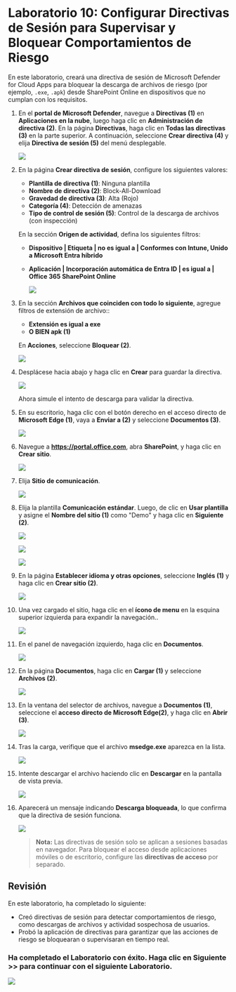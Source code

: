 # Laboratorio 10: Configurar Directivas de Sesión para Supervisar y Bloquear Comportamientos de Riesgo

En este laboratorio, creará una directiva de sesión de Microsoft Defender for Cloud Apps para bloquear la descarga de archivos de riesgo (por ejemplo, `.exe`, `.apk`) desde SharePoint Online en dispositivos que no cumplan con los requisitos.

1. En el **portal de Microsoft Defender**, navegue a **Directivas (1)** en **Aplicaciones en la nube**, luego haga clic en **Administración de directiva (2)**. En la página **Directivas**, haga clic en **Todas las directivas (3)** en la parte superior. A continuación, seleccione **Crear directiva (4)** y elija **Directiva de sesión (5)** del menú desplegable.

   ![](../media/rd_day2_ex1_t2_1.png)

1. En la página **Crear directiva de sesión**, configure los siguientes valores:
   - **Plantilla de directiva (1)**: Ninguna plantilla
   - **Nombre de directiva (2)**: Block-All-Download
   - **Gravedad de directiva (3)**: Alta (Rojo)
   - **Categoría (4)**: Detección de amenazas
   - **Tipo de control de sesión (5)**: Control de la descarga de archivos (con inspección)

   En la sección **Origen de actividad**, defina los siguientes filtros:
   - **Dispositivo | Etiqueta | no es igual a | Conformes con Intune, Unido a Microsoft Entra híbrido**
   - **Aplicación | Incorporación automática de Entra ID | es igual a | Office 365 SharePoint Online**

      ![](../media/rd_day2_ex1_t2_2.png)

1. En la sección **Archivos que coinciden con todo lo siguiente**, agregue filtros de extensión de archivo::
   - **Extensión es igual a exe**
   - **O BIEN apk (1)**

   En **Acciones**, seleccione **Bloquear (2)**.

   ![](../media/rd_day2_ex1_t2_3.png)

1. Desplácese hacia abajo y haga clic en **Crear** para guardar la directiva.

   ![](../media/rd_day2_ex1_t2_4.png)

    Ahora simule el intento de descarga para validar la directiva.

1. En su escritorio, haga clic con el botón derecho en el acceso directo de **Microsoft Edge (1)**, vaya a **Enviar a (2)** y seleccione **Documentos (3)**.

   ![](../media/rd_day2_ex1_t2_5.png)

1. Navegue a **https://portal.office.com**, abra **SharePoint**, y haga clic en **Crear sitio**.

   ![](../media/rd_day2_ex1_t2_6.png)

1. Elija **Sitio de comunicación**.

   ![](../media/rd_day2_ex1_t2_7.png)

1. Elija la plantilla **Comunicación estándar**. Luego, de clic en **Usar plantilla** y asigne el **Nombre del sitio (1)** como "Demo" y haga clic en **Siguiente (2)**.

   ![](../media/rd_day2_ex1_t2_8a.png)

   ![](../media/rd_day2_ex1_t2_8b.png)

   ![](../media/rd_day2_ex1_t2_8.png)

1. En la página **Establecer idioma y otras opciones**, seleccione **Inglés (1)** y haga clic en **Crear sitio (2)**.

    ![](../media/rd_day2_ex1_t2_9.png)

1. Una vez cargado el sitio, haga clic en el **ícono de menu** en la esquina superior izquierda para expandir la navegación..

    ![](../media/rd_day2_ex1_t2_10.png)

1. En el panel de navegación izquierdo, haga clic en **Documentos**.

    ![](../media/rd_day2_ex1_t2_11.png)

1. En la página **Documentos**, haga clic en **Cargar (1)** y seleccione **Archivos (2)**.

    ![](../media/rd_day2_ex1_t2_12.png)

1. En la ventana del selector de archivos, navegue a **Documentos (1)**, seleccione el **acceso directo de Microsoft Edge(2)**, y haga clic en **Abrir (3)**.

    ![](../media/rd_day2_ex1_t2_13.png)

1. Tras la carga, verifique que el archivo **msedge.exe** aparezca en la lista.

    ![](../media/rd_day2_ex1_t2_14.png)

1. Intente descargar el archivo haciendo clic en **Descargar** en la pantalla de vista previa.

    ![](../media/rd_day2_ex1_t2_15.png)

1. Aparecerá un mensaje indicando **Descarga bloqueada**, lo que confirma que la directiva de sesión funciona.

    ![](../media/rd_day2_ex1_t2_16.png)

   > **Nota:** Las directivas de sesión solo se aplican a sesiones basadas en navegador. Para bloquear el acceso desde aplicaciones móviles o de escritorio, configure las **directivas de acceso** por separado.

## Revisión

En este laboratorio, ha completado lo siguiente:

- Creó directivas de sesión para detectar comportamientos de riesgo, como descargas de archivos y actividad sospechosa de usuarios.
- Probó la aplicación de directivas para garantizar que las acciones de riesgo se bloquearan o supervisaran en tiempo real.

### Ha completado el Laboratorio con éxito. Haga clic en **Siguiente >>** para continuar con el siguiente Laboratorio.

![](../media/rd_gs_1_9.png)